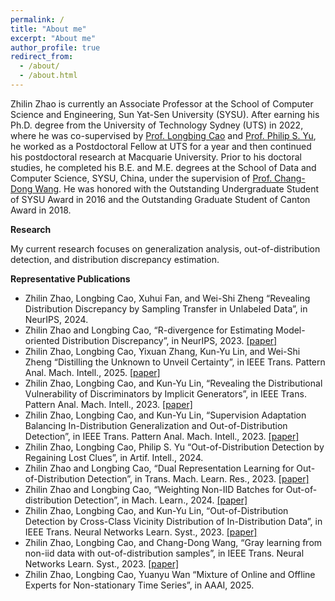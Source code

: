 ```yaml
---
permalink: /
title: "About me"
excerpt: "About me"
author_profile: true
redirect_from: 
  - /about/
  - /about.html
---
```



Zhilin Zhao is currently an Associate Professor at the School of Computer Science and Engineering, Sun Yat-Sen University (SYSU). After earning his Ph.D. degree from the University of Technology Sydney (UTS) in 2022, where he was co-supervised by [Prof. Longbing Cao](https://datasciences.org/cao/) and [Prof. Philip S. Yu](https://www.cs.uic.edu/~psyu/), he worked as a Postdoctoral Fellow at UTS for a year and then continued his postdoctoral research at Macquarie University. Prior to his doctoral studies, he completed his B.E. and M.E. degrees at the School of Data and Computer Science, SYSU, China, under the supervision of [Prof. Chang-Dong Wang](https://www.scholat.com/changdongwang.cn). He was honored with the Outstanding Undergraduate Student of SYSU Award in 2016 and the Outstanding Graduate Student of Canton Award in 2018.

**Research**

My current research focuses on generalization analysis, out-of-distribution detection, and distribution discrepancy estimation.

**Representative Publications**
* Zhilin Zhao, Longbing Cao, Xuhui Fan, and Wei-Shi Zheng “Revealing Distribution Discrepancy by Sampling Transfer in Unlabeled Data”, in NeurIPS, 2024. 
* Zhilin Zhao and Longbing Cao, “R-divergence for Estimating Model-oriented Distribution Discrepancy”, in NeurIPS, 2023. [[paper]](https://papers.nips.cc/paper_files/paper/2023/file/b157cfde6794e93b2353b9712bbd45a5-Paper-Conference.pdf)
* Zhilin Zhao, Longbing Cao, Yixuan Zhang, Kun-Yu Lin, and Wei-Shi Zheng “Distilling the Unknown to Unveil Certainty”, in IEEE Trans. Pattern Anal. Mach. Intell., 2025. [[paper]](https://ieeexplore.ieee.org/document/11059808/)
* Zhilin Zhao, Longbing Cao, and Kun-Yu Lin, “Revealing the Distributional Vulnerability of Discriminators by Implicit Generators”, in IEEE Trans. Pattern Anal. Mach. Intell., 2023. [[paper]](https://ieeexplore.ieee.org/document/9987694/)
* Zhilin Zhao, Longbing Cao, and Kun-Yu Lin,  “Supervision Adaptation Balancing In-Distribution Generalization and Out-of-Distribution Detection”, in IEEE Trans. Pattern Anal. Mach. Intell., 2023. [[paper]](https://ieeexplore.ieee.org/document/10271740)
* Zhilin Zhao, Longbing Cao, Philip S. Yu “Out-of-Distribution Detection by Regaining Lost Clues”, in Artif. Intell., 2024.
* Zhilin Zhao and Longbing Cao, “Dual Representation Learning for Out-of-Distribution Detection”, in Trans. Mach. Learn. Res., 2023. [[paper]](https://openreview.net/forum?id=PHAr3q49h6)
* Zhilin Zhao and Longbing Cao, “Weighting Non-IID Batches for Out-of-distribution Detection”, in Mach. Learn., 2024. [[paper]](https://link.springer.com/article/10.1007/s10994-024-06605-z)
* Zhilin Zhao, Longbing Cao, and Kun-Yu Lin,  “Out-of-Distribution Detection by Cross-Class Vicinity Distribution of In-Distribution Data”, in IEEE Trans. Neural Networks Learn. Syst., 2023. [[paper]](https://ieeexplore.ieee.org/document/10136820)
* Zhilin Zhao, Longbing Cao, and Chang-Dong Wang,  “Gray learning from non-iid data with out-of-distribution samples”, in IEEE Trans. Neural Networks Learn. Syst., 2023. [[paper]](https://ieeexplore.ieee.org/document/10316586)
* Zhilin Zhao, Longbing Cao, Yuanyu Wan “Mixture of Online and Offline Experts for Non-stationary Time Series”, in AAAI, 2025. 


